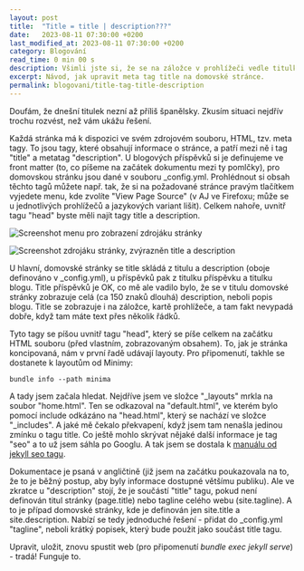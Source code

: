 ```yaml
---
layout: post
title:  "Title = title | description???"
date:   2023-08-11 07:30:00 +0200
last_modified_at: 2023-08-11 07:30:00 +0200
category: Blogování
read_time: 0 min 00 s
description: Všimli jste si, že se na záložce v prohlížeči vedle titulku domovské stránky zobrazuje i její popis? Čtěte dál, pokud se chcete dozvědět, jak to upravit.
excerpt: Návod, jak upravit meta tag title na domovské stránce. 
permalink: blogovani/title-tag-title-description
---
```


Doufám, že dnešní titulek nezní až příliš španělsky. Zkusím situaci nejdřív trochu rozvést, než vám ukážu řešení.

Každá stránka má k dispozici ve svém zdrojovém souboru, HTML, tzv. meta tagy. To jsou tagy, které obsahují informace o stránce, a patří mezi ně i tag "title" a metatag "description". U blogových příspěvků si je definujeme ve front matter (to, co píšeme na začátek dokumentu mezi ty pomlčky), pro domovskou stránku jsou dané v souboru _config.yml. Prohlédnout si obsah těchto tagů můžete např. tak, že si na požadované stránce pravým tlačítkem vyjedete menu, kde zvolíte "View Page Source" (v AJ ve Firefoxu; může se u jednotlivých prohlížečů a jazykových variant lišit). Celkem nahoře, uvnitř tagu "head" byste měli najít tagy title a description.

![Screenshot menu pro zobrazení zdrojáku stránky](/assets/images/view_page_source.png)

![Screenshot zdrojáku stránky, zvýrazněn title a description](/assets/images/meta_title_description.png)

U hlavní, domovské stránky se title skládá z titulu a description (oboje definováno v _config.yml), u příspěvků pak z titulku příspěvku a titulku blogu. Title příspěvků je OK, co mě ale vadilo bylo, že se v titulu domovské stránky zobrazuje celá (ca 150 znaků dlouhá) description, neboli popis blogu. Title se zobrazuje i na záložce, kartě prohlížeče, a tam fakt nevypadá dobře, když tam máte text přes několik řádků.

Tyto tagy se píšou uvnitř tagu "head", který se píše celkem na začátku HTML souboru (před vlastním, zobrazovaným obsahem). To, jak je stránka koncipovaná, nám v první řadě udávají layouty. Pro připomenutí, takhle se dostanete k layoutům od Minimy:

```console
bundle info --path minima
```

A tady jsem začala hledat. Nejdříve jsem ve složce "_layouts" mrkla na soubor "home.html". Ten se odkazoval na "default.html", ve kterém bylo pomocí include odkázáno na "head.html", který se nachází ve složce "_includes". A jaké mě čekalo překvapení, když jsem tam nenašla jedinou zmínku o tagu title. Co ještě mohlo skrývat nějaké další informace je tag "seo" a to už jsem sáhla po Googlu. A tak jsem se dostala k [manuálu od jekyll seo tagu](https://github.com/jekyll/jekyll-seo-tag/blob/master/docs/usage.md).

Dokumentace je psaná v angličtině (již jsem na začátku poukazovala na to, že to je běžný postup, aby byly informace dostupné většímu publiku). Ale ve zkratce u "description" stojí, že je součástí "title" tagu, pokud není definován titul stránky (page.title) nebo tagline celého webu (site.tagline). A to je případ domovské stránky, kde je definován jen site.title a site.description. Nabízí se tedy jednoduché řešení - přidat do _config.yml "tagline", neboli krátký popisek, který bude použit jako součást title tagu.

Upravit, uložit, znovu spustit web (pro připomenutí *bundle exec jekyll serve*) - tradá! Funguje to.
